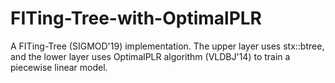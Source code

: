 # FITing-Tree-with-OptimalPLR

A FITing-Tree (SIGMOD'19) implementation. The upper layer uses stx::btree, and the lower layer uses OptimalPLR algorithm (VLDBJ'14) to train a piecewise linear model.
